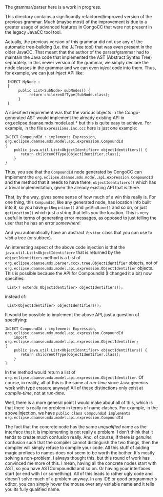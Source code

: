 The grammar/parser here is a work in progress.

This directory contains a significantly refactored/improved version of the previous grammar. Much (maybe most) of the improvement is due to a greater usage of advanced features in CongoCC that were not present in the legacy JavaCC tool tool.

Actually, the previous version of this grammar did not use any of the automatic tree-building (i.e. the JJTree tool) that was even present in the older JavaCC. That meant that the author of the parser/grammar had to maintain the Java code that implemented the AST (Abstract Syntax Tree) separately. In this newer version of the grammar, we simply declare the node classes in the grammar and we can even *inject* code into them. Thus, for example, we can just *inject* API like:

     INJECT MyNode :
     {
          public List<SubNode> subNodes() {
               return childrenOfType(SubNode.class);
          }
     }

A specified requirement was that the various objects in the Congo-generated AST would implement the already existing API in org.eclipse.daanse.mdx.model.api.* but this is quite easy to achieve. For example, in the file `Expressions.inc.ccc` here is just one example:

    INJECT CompoundId : implements Expression, org.eclipse.daanse.mdx.model.api.expression.CompoundId
    {
        public java.util.List<ObjectIdentifier> objectIdentifiers() {
           return childrenOfType(ObjectIdentifier.class);
        }
    }  

Thus, you see that the `CompoundId` node generated by CongoCC can implement the `org.eclipse.daanse.mdx.model.api.expression.CompoundId` and the method that it needs to have there, `objectIdentifiers()` which has a trivial implementation, given the already existing API that is there.

That, by the way, gives some sense of how much of a win this really is. For one thing, this `CompundId`, like any generated node, has location info built into it, so you have `getBeginLine()` and `getEndLine()` and so on, or just `getLocation()` which just a string that tells you the location. This is very useful in terms of generating error messages, as opposed to just telling the user that he has an error *somewhere*!

And you automatically have an abstract `Visitor` class that you can use to *visit* a tree (or subtree).

An interesting aspect of the above code injection is that the `java.util.List<ObjectIdentifier>` that is returned by the `objectIdentifiers` method is a List of `org.eclipse.daanse.mdx.parser.cccx.tree.ObjectIdentifier` objects, not of `org.eclipse.daanse.mdx.model.api.expression.ObjectIdentifier` objects. This is possible because the API for CompoundId (I changed it a bit) now specifies:

     List<? extends ObjectIdentifier> objectIdentifiers();

instead of:

     List<ObjectIdentifier> objectIdentifiers();

It would be possible to implement the above API, just a question of specifying:

    INJECT CompoundId : implements Expression, org.eclipse.daanse.mdx.model.api.expression.CompoundId
        import org.eclipse.daanse.mdx.model.api.expression.ObjectIdentifier;
    {
        public java.util.List<ObjectIdentifier> objectIdentifiers() {
           return childrenOfType(ObjectIdentifier.class);
        }
    }

In the method would return a list of `org.eclipse.daanse.mdx.model.api.expression.ObjectIdentifier`. Of course, in reality, all of this is the same at *run-time* since Java generics work with type erasure anyway! All of these distinctions only exist at *compile-time*, not at *run-time*.

Well, there is a more general point I would make about all of this, which is that there is really no problem in terms of name clashes. For example, in the above injection, we have `public class CompoundId implements org.eclipse.daanse.mdx.model.api.expression.CompoundId`

The fact that the concrete node has the same *unqualified* name as the interface that it is implementing is not really a problem. I don't think that it tends to create much confusion really. And, of course, if there is *genuine* confusion such that the compiler cannot distinguish the two things, then the compiler will simply refuse to compile your code. All this stuff of adding magic prefixes to names does not seem to be worth the bother. It's mostly solving a non-problem. I always thought this, but this round of work has convinced me more of this. I mean, having all the concrete nodes start with AST, so you have ASTCompoundId and so on. Or having your interfaces start (or end with I or something). All of this leads to rather ugly code and doesn't solve much of a problem anyway. In any IDE or good programmer's editor, you can simply hover the mouse over any variable name and it tells you its fully qualified name.


